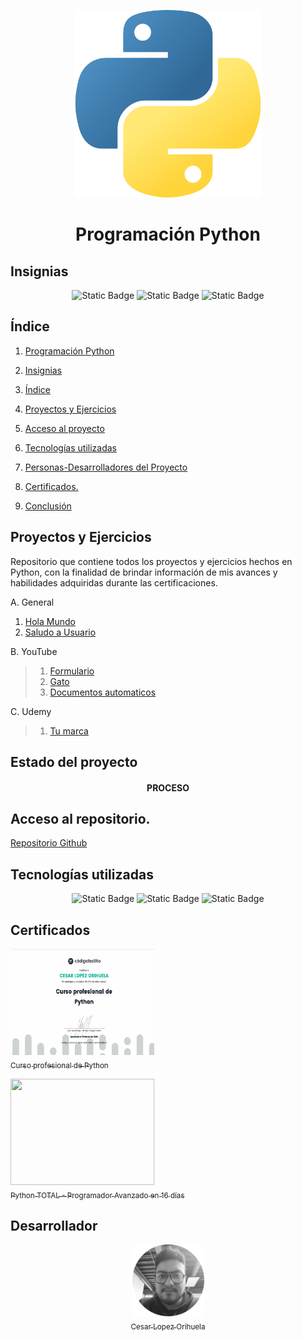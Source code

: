 <p align="center">
<img src="./img/python.png"
 width="300">
</p>

<h1 align="center" id="python">Programación Python</h1>

## Insignias

<section align="center">

![Static Badge](https://img.shields.io/badge/CERTIFICADO-Udemy-purple)
![Static Badge](https://img.shields.io/badge/CERTIFICADO-CodigoFacilito-green)
![Static Badge](https://img.shields.io/badge/Curso-YouTube-red)

</section>

## Índice

1. [Programación Python](#python)

2. [Insignias](#insignias)

3. [Índice](#índice)

4. [Proyectos y Ejercicios](#Proyectos)

5. [Acceso al proyecto](#acceso-proyecto)

6. [Tecnologías utilizadas](#tecnologías-utilizadas)

7. [Personas-Desarrolladores del Proyecto](#personas-desarrolladores)

8. [Certificados.](#certificado)

9. [Conclusión](#conclusión)

## Proyectos y Ejercicios

Repositorio que contiene todos los proyectos y ejercicios hechos en Python, con la finalidad de brindar información de mis avances y habilidades adquiridas durante las certificaciones.

A. General

1. [Hola Mundo](holaMundo)
2. [Saludo a Usuario](saludoUsuario)

B. YouTube

> 1. [Formulario](formulario)
> 2. [Gato](gato)
> 3. [Documentos automaticos](documentosPersonalizados)

C. Udemy

> 1. [Tu marca](proyecto1)

## Estado del proyecto

<h4 align="center">
PROCESO
</h4>

## Acceso al repositorio.

[Repositorio Github](https://github.com/Chinicuil87/programacionpython)

## Tecnologías utilizadas

<section align="center">

![Static Badge](https://img.shields.io/badge/IDE-VSC-blue)
![Static Badge](https://img.shields.io/badge/LENGUAJE-PYTHON-yellow)
![Static Badge](https://img.shields.io/badge/PYTHON-3.12-red)

</section>

## Certificados

[<img src="./img/Curso profesional de Python.png" width="230"  height="170"><br><sub>Curso profesional de
Python</sub>](https://codigofacilito.com/certificates/bc9d270a-efaf-4666-9017-5723b8c4022b)

[<img src="./img/Programador Avanzado en 16 días.png" width="230" height="170"><br><sub> Python TOTAL - Programador Avanzado en 16 días</sub>](https://www.udemy.com/certificate/UC-b4706151-9b4f-4809-89a7-eadc686231b1/)

## Desarrollador

<section align="center">

[<img src="./img/chinicuil.png" width=115><br><sub>Cesar Lopez Orihuela</sub>](https://github.com/Chinicuil87)

</section>
